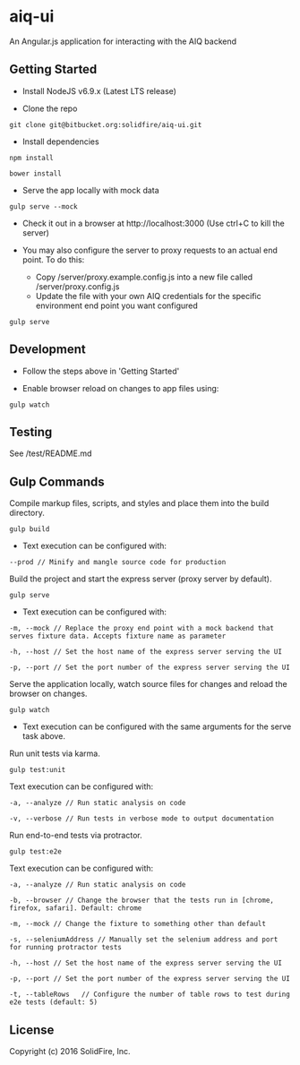 # aiq-ui

An Angular.js application for interacting with the AIQ backend

## Getting Started
 - Install NodeJS v6.9.x (Latest LTS release)

 - Clone the repo
 
`git clone git@bitbucket.org:solidfire/aiq-ui.git`
 
 - Install dependencies
 
`npm install`
 
`bower install`

 - Serve the app locally with mock data
 
`gulp serve --mock`

 - Check it out in a browser at http://localhost:3000 (Use ctrl+C to kill the server)

 - You may also configure the server to proxy requests to an actual end point. To do this:
    - Copy <project-root>/server/proxy.example.config.js into a new file called <project-root>/server/proxy.config.js
    - Update the file with your own AIQ credentials for the specific environment end point you want configured

`gulp serve`
 
## Development

 - Follow the steps above in 'Getting Started'

 - Enable browser reload on changes to app files using:

`gulp watch`

## Testing

See <project-root>/test/README.md

## Gulp Commands

Compile markup files, scripts, and styles and place them into the build directory.

`gulp build`

 - Text execution can be configured with:

`--prod // Minify and mangle source code for production`

Build the project and start the express server (proxy server by default).

`gulp serve`

 - Text execution can be configured with:

`-m, --mock // Replace the proxy end point with a mock backend that serves fixture data. Accepts fixture name as parameter`

`-h, --host // Set the host name of the express server serving the UI`

`-p, --port // Set the port number of the express server serving the UI`

Serve the application locally, watch source files for changes and reload the browser on changes.

`gulp watch`

 - Text execution can be configured with the same arguments for the serve task above.

Run unit tests via karma.

`gulp test:unit`

 Text execution can be configured with:

`-a, --analyze // Run static analysis on code`

`-v, --verbose // Run tests in verbose mode to output documentation`

Run end-to-end tests via protractor.

`gulp test:e2e`

 Text execution can be configured with:

`-a, --analyze // Run static analysis on code`

`-b, --browser // Change the browser that the tests run in [chrome, firefox, safari]. Default: chrome`

`-m, --mock // Change the fixture to something other than default`

`-s, --seleniumAddress // Manually set the selenium address and port for running protractor tests`

`-h, --host // Set the host name of the express server serving the UI`

`-p, --port // Set the port number of the express server serving the UI`

`-t, --tableRows   // Configure the number of table rows to test during e2e tests (default: 5)`


## License

Copyright (c) 2016 SolidFire, Inc.
